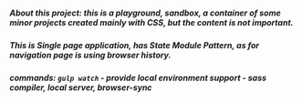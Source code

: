 ##### About this project: this is a playground, sandbox, a container of some minor projects created mainly with CSS, but the content is not important.
##### This is Single page application, has State Module Pattern, as for navigation page is using browser history.

##### commands: `gulp watch` - provide local environment support - sass compiler, local server, browser-sync